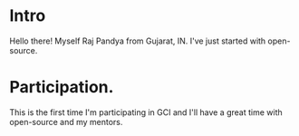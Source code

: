 # Intro
Hello there! Myself Raj Pandya from Gujarat, IN. I've just started with open-source.
# Participation.
This is the first time I'm participating in GCI and I'll have a great time with open-source and my mentors.
